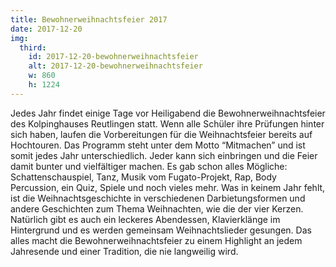 ```yaml
---
title: Bewohnerweihnachtsfeier 2017
date: 2017-12-20
img:
  third:
    id: 2017-12-20-bewohnerweihnachtsfeier
    alt: 2017-12-20-bewohnerweihnachtsfeier
    w: 860
    h: 1224
---
```


Jedes Jahr findet einige Tage vor Heiligabend die Bewohnerweihnachtsfeier des Kolpinghauses Reutlingen statt. <!--mehr--> Wenn alle Schüler ihre Prüfungen hinter sich haben, laufen die Vorbereitungen für die Weihnachtsfeier bereits auf Hochtouren. Das Programm steht unter dem Motto “Mitmachen” und ist somit jedes Jahr unterschiedlich. Jeder kann sich einbringen und die Feier damit bunter und vielfältiger machen. Es gab schon alles Mögliche: Schattenschauspiel, Tanz, Musik vom Fugato-Projekt, Rap, Body Percussion, ein Quiz, Spiele und noch vieles mehr. Was in keinem Jahr fehlt, ist die Weihnachtsgeschichte in verschiedenen Darbietungsformen und andere Geschichten zum Thema Weihnachten, wie die der vier Kerzen. Natürlich gibt es auch ein leckeres Abendessen, Klavierklänge im Hintergrund und es werden gemeinsam Weihnachtslieder gesungen.
Das alles macht die Bewohnerweihnachtsfeier zu einem Highlight an jedem Jahresende und einer Tradition, die nie langweilig wird.
